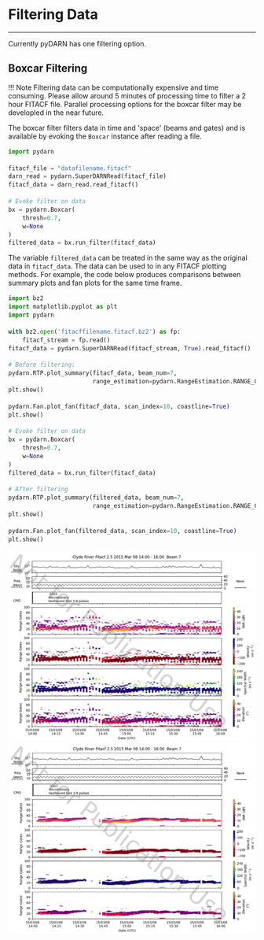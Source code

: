 <!--Copyright (C) SuperDARN Canada, University of Saskatchewan 
Author(s): Carley Martin
Modifications:

Disclaimer:
pyDARN is under the LGPL v3 license found in the root directory LICENSE.md 
Everyone is permitted to copy and distribute verbatim copies of this license 
document, but changing it is not allowed.

This version of the GNU Lesser General Public License incorporates the terms
and conditions of version 3 of the GNU General Public License, supplemented by
the additional permissions listed below.
-->

# Filtering Data
---



Currently pyDARN has one filtering option. 

## Boxcar Filtering

!!! Note
    Filtering data can be computationally expensive and time consuming. Please
    allow around 5 minutes of processing time to filter a 2 hour FITACF file.
    Parallel processing options for the boxcar filter may be developled in the
    near future.


The boxcar filter filters data in time and 'space' (beams and gates) and is
available by evoking the `Boxcar` instance after reading a file.

```python
import pydarn

fitacf_file = "datafilename.fitacf"
darn_read = pydarn.SuperDARNRead(fitacf_file)
fitacf_data = darn_read.read_fitacf()

# Evoke filter on data
bx = pydarn.Boxcar(
    thresh=0.7,
    w=None
)
filtered_data = bx.run_filter(fitacf_data)
```

The variable `filtered_data` can be treated in the same way as the original data 
in `fitacf_data`. The data can be used to in any FITACF plotting methods. For example,
the code below produces comparisons between summary plots and fan plots for the same 
time frame. 

```python
import bz2
import matplotlib.pyplot as plt
import pydarn

with bz2.open('fitacffilename.fitacf.bz2') as fp:
    fitacf_stream = fp.read()
fitacf_data = pydarn.SuperDARNRead(fitacf_stream, True).read_fitacf()

# Before filtering:
pydarn.RTP.plot_summary(fitacf_data, beam_num=7,
                        range_estimation=pydarn.RangeEstimation.RANGE_GATE)
plt.show()

pydarn.Fan.plot_fan(fitacf_data, scan_index=10, coastline=True)
plt.show()

# Evoke filter on data
bx = pydarn.Boxcar(
    thresh=0.7,
    w=None
)
filtered_data = bx.run_filter(fitacf_data)

# After filtering
pydarn.RTP.plot_summary(filtered_data, beam_num=7,
                        range_estimation=pydarn.RangeEstimation.RANGE_GATE)
plt.show()

pydarn.Fan.plot_fan(filtered_data, scan_index=10, coastline=True)
plt.show()
```

![](../imgs/unfiltered.png)
![](../imgs/filtered.png)